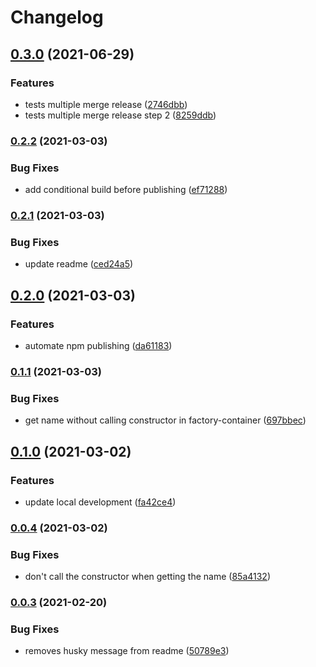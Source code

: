 # Changelog

## [0.3.0](https://www.github.com/pragmaticivan/mikro-orm-entity-factory/compare/v0.2.2...v0.3.0) (2021-06-29)


### Features

* tests multiple merge release ([2746dbb](https://www.github.com/pragmaticivan/mikro-orm-entity-factory/commit/2746dbb9c7ed89d9d02b5f0ec611085c95df998c))
* tests multiple merge release step 2 ([8259ddb](https://www.github.com/pragmaticivan/mikro-orm-entity-factory/commit/8259ddbd5a3b228ee2496c73a6ad9dc41795ab04))

### [0.2.2](https://www.github.com/pragmaticivan/mikro-orm-entity-factory/compare/v0.2.1...v0.2.2) (2021-03-03)


### Bug Fixes

* add conditional build before publishing ([ef71288](https://www.github.com/pragmaticivan/mikro-orm-entity-factory/commit/ef7128827faae8716ecef3d8ae61a923d95cdf3e))

### [0.2.1](https://www.github.com/pragmaticivan/mikro-orm-entity-factory/compare/v0.2.0...v0.2.1) (2021-03-03)


### Bug Fixes

* update readme ([ced24a5](https://www.github.com/pragmaticivan/mikro-orm-entity-factory/commit/ced24a5c2eb1e4a2e2067c38ced099bcfec176ca))

## [0.2.0](https://www.github.com/pragmaticivan/mikro-orm-entity-factory/compare/v0.1.1...v0.2.0) (2021-03-03)


### Features

* automate npm publishing ([da61183](https://www.github.com/pragmaticivan/mikro-orm-entity-factory/commit/da611832f60ce027fb2696a3cb80905a72a6193a))

### [0.1.1](https://www.github.com/pragmaticivan/mikro-orm-entity-factory/compare/v0.1.0...v0.1.1) (2021-03-03)


### Bug Fixes

* get name without calling constructor in factory-container ([697bbec](https://www.github.com/pragmaticivan/mikro-orm-entity-factory/commit/697bbece4908f65c0eb9cf86cc2cd4492704ab94))

## [0.1.0](https://www.github.com/pragmaticivan/mikro-orm-entity-factory/compare/v0.0.4...v0.1.0) (2021-03-02)


### Features

* update local development ([fa42ce4](https://www.github.com/pragmaticivan/mikro-orm-entity-factory/commit/fa42ce4efe196efb31b213ce3a75adb2a3c6c31a))

### [0.0.4](https://www.github.com/pragmaticivan/mikro-orm-entity-factory/compare/v0.0.3...v0.0.4) (2021-03-02)


### Bug Fixes

* don't call the constructor when getting the name ([85a4132](https://www.github.com/pragmaticivan/mikro-orm-entity-factory/commit/85a413292d35399fe92711215f6a609587e6cc25))

### [0.0.3](https://www.github.com/pragmaticivan/mikro-orm-entity-factory/compare/v0.0.2...v0.0.3) (2021-02-20)


### Bug Fixes

* removes husky message from readme ([50789e3](https://www.github.com/pragmaticivan/mikro-orm-entity-factory/commit/50789e3c4a8bcabeb4efdea0628783ff22fcad77))
